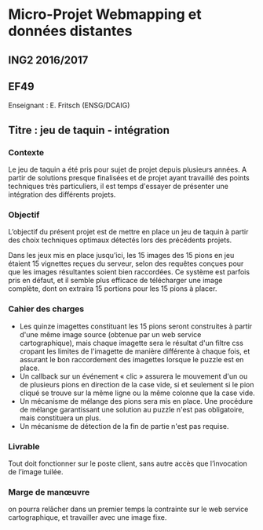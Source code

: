 

# Micro-Projet Webmapping et données distantes 


## ING2 2016/2017

## EF49
Enseignant : E. Fritsch (ENSG/DCAIG)

## Titre : jeu de taquin - intégration


### Contexte
Le jeu de taquin a été pris pour sujet de projet depuis plusieurs années. A partir de solutions presque finalisées et de projet ayant travaillé des points techniques très particuliers, il est temps d'essayer de présenter une intégration des différents projets.


### Objectif
L’objectif du présent projet est de mettre en place un jeu de taquin à partir des choix techniques optimaux détectés lors des précédents projets.  

Dans les jeux mis en place jusqu’ici, les 15 images des 15 pions en jeu étaient 15 vignettes reçues du serveur, selon des requêtes conçues pour que les images résultantes soient bien raccordées. Ce système est parfois pris en défaut, et il semble plus efficace de télécharger une image complète, dont on extraira 15 portions pour les 15 pions à placer.


### Cahier des charges
+ Les quinze imagettes constituant les 15 pions seront construites à partir d'une même image source (obtenue par un web service cartographique), mais chaque imagette sera le résultat d'un filtre css cropant les limites de l'imagette de manière différente à chaque fois, et assurant le bon raccordement des imagettes lorsque le puzzle est en place.
+ Un callback sur un événement « clic » assurera le mouvement d'un ou de plusieurs pions en direction de la case vide, si et seulement si le pion cliqué se trouve sur la même ligne ou la même colonne que la case vide.
+ Un mécanisme de mélange des pions sera mis en place. Une procédure de mélange garantissant une solution au puzzle n'est pas obligatoire, mais constituera un plus.
+ Un mécanisme de détection de la fin de partie n'est pas requise.

### Livrable
Tout doit fonctionner sur le poste client, sans autre accès que l’invocation de l’image tuilée.

### Marge de manœuvre 
 on pourra relâcher dans un premier temps la contrainte sur le web service cartographique, et travailler avec une image fixe.
